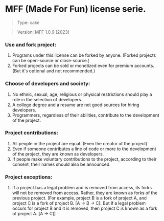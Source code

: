 # MFF (Made For Fun) license serie.
> Type: cake

> Version: MFF 1.0.0 (2023)

### Use and fork project:
1. Programs under this license can be forked by anyone. (Forked projects can be open-source or close-source.)
2. Forked projects can be sold or monetized even for premium accounts. (But it's optional and not recommended.)

### Choose of developers and society:
1. No ethnic, sexual, age, religious or physical restrictions should play a role in the selection of developers.
2. A college degree and a resume are not good sources for hiring developers.
3. Programmers, regardless of their abilities, contribute to the development of the project.

### Project contributions:
1. All people in the project are equal. (Even the creator of the project)
2. Even if someone contributes a line of code or more to the development of the project, they are known as developers.
3. If people make voluntary contributions to the project, according to their consent, their names should also be announced.

### Project exceptions:
1. If a project has a legal problem and is removed from access, its forks will not be removed from access. Rather, they are known as forks of the previous project. (For example, project B is a fork of project A, and project C is a fork of project B. [A -> B -> C]. But if a legal problem occurs for project B and it is removed, then project C is known as a fork of project A. [A -> C])

